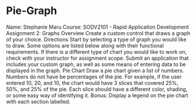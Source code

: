 # Pie-Graph

Name: Stephanie Maru 
Course: SODV2101 - Rapid Application Development
Assignment 2: Graphs
Overview
Create a custom control that draws a graph of your choice.
Directions
Start by selecting a type of graph you would like to draw. Some options are listed below along with their functional requirements. If there is a different type of chart you would like to work on, check with your instructor for assignment scope.
Submit an application that includes your custom graph, as well as some means of entering data to be displayed in the graph.
Pie Chart
Draw a pie chart given a list of numbers. Numbers do not have be percentages of the pie. For example, if the user entered 10, 20, and 10, the chart would have 3 slices that covered 25%, 50%, and 25% of the pie. Each slice should have a different color, shading, or some easy way of identifying it.
Bonus: Display a legend on the pie chart with each section labelled.

